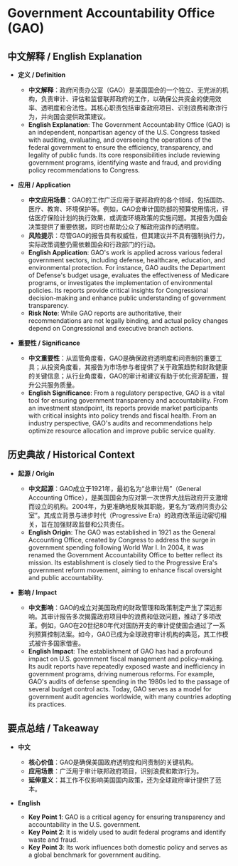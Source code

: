 # Government Accountability Office (GAO)

## 中文解释 / English Explanation

* **定义 / Definition**  
  - **中文解释**：政府问责办公室（GAO）是美国国会的一个独立、无党派的机构，负责审计、评估和监督联邦政府的工作，以确保公共资金的使用效率、透明度和合法性。其核心职责包括审查政府项目、识别浪费和欺诈行为，并向国会提供政策建议。  
  - **English Explanation**: The Government Accountability Office (GAO) is an independent, nonpartisan agency of the U.S. Congress tasked with auditing, evaluating, and overseeing the operations of the federal government to ensure the efficiency, transparency, and legality of public funds. Its core responsibilities include reviewing government programs, identifying waste and fraud, and providing policy recommendations to Congress.

* **应用 / Application**  
  - **中文应用场景**：GAO的工作广泛应用于联邦政府的各个领域，包括国防、医疗、教育、环境保护等。例如，GAO会审计国防部的预算使用情况，评估医疗保险计划的执行效果，或调查环境政策的实施问题。其报告为国会决策提供了重要依据，同时也帮助公众了解政府运作的透明度。  
  - **风险提示**：尽管GAO的报告具有权威性，但其建议并不具有强制执行力，实际政策调整仍需依赖国会和行政部门的行动。  
  - **English Application**: GAO's work is applied across various federal government sectors, including defense, healthcare, education, and environmental protection. For instance, GAO audits the Department of Defense's budget usage, evaluates the effectiveness of Medicare programs, or investigates the implementation of environmental policies. Its reports provide critical insights for Congressional decision-making and enhance public understanding of government transparency.  
  - **Risk Note**: While GAO reports are authoritative, their recommendations are not legally binding, and actual policy changes depend on Congressional and executive branch actions.

* **重要性 / Significance**  
  - **中文重要性**：从监管角度看，GAO是确保政府透明度和问责制的重要工具；从投资角度看，其报告为市场参与者提供了关于政策趋势和财政健康的关键信息；从行业角度看，GAO的审计和建议有助于优化资源配置，提升公共服务质量。  
  - **English Significance**: From a regulatory perspective, GAO is a vital tool for ensuring government transparency and accountability. From an investment standpoint, its reports provide market participants with critical insights into policy trends and fiscal health. From an industry perspective, GAO's audits and recommendations help optimize resource allocation and improve public service quality.

## 历史典故 / Historical Context

* **起源 / Origin**  
  - **中文起源**：GAO成立于1921年，最初名为“总审计局”（General Accounting Office），是美国国会为应对第一次世界大战后政府开支激增而设立的机构。2004年，为更准确地反映其职能，更名为“政府问责办公室”。其成立背景与进步时代（Progressive Era）的政府改革运动密切相关，旨在加强财政监督和公共责任。  
  - **English Origin**: The GAO was established in 1921 as the General Accounting Office, created by Congress to address the surge in government spending following World War I. In 2004, it was renamed the Government Accountability Office to better reflect its mission. Its establishment is closely tied to the Progressive Era's government reform movement, aiming to enhance fiscal oversight and public accountability.

* **影响 / Impact**  
  - **中文影响**：GAO的成立对美国政府的财政管理和政策制定产生了深远影响。其审计报告多次揭露政府项目中的浪费和低效问题，推动了多项改革。例如，GAO在20世纪80年代对国防开支的审计促使国会通过了一系列预算控制法案。如今，GAO已成为全球政府审计机构的典范，其工作模式被许多国家借鉴。  
  - **English Impact**: The establishment of GAO has had a profound impact on U.S. government fiscal management and policy-making. Its audit reports have repeatedly exposed waste and inefficiency in government programs, driving numerous reforms. For example, GAO's audits of defense spending in the 1980s led to the passage of several budget control acts. Today, GAO serves as a model for government audit agencies worldwide, with many countries adopting its practices.

## 要点总结 / Takeaway

* **中文**  
  - **核心价值**：GAO是确保美国政府透明度和问责制的关键机构。  
  - **应用场景**：广泛用于审计联邦政府项目，识别浪费和欺诈行为。  
  - **延伸意义**：其工作不仅影响美国国内政策，还为全球政府审计提供了范本。  

* **English**  
  - **Key Point 1**: GAO is a critical agency for ensuring transparency and accountability in the U.S. government.  
  - **Key Point 2**: It is widely used to audit federal programs and identify waste and fraud.  
  - **Key Point 3**: Its work influences both domestic policy and serves as a global benchmark for government auditing.